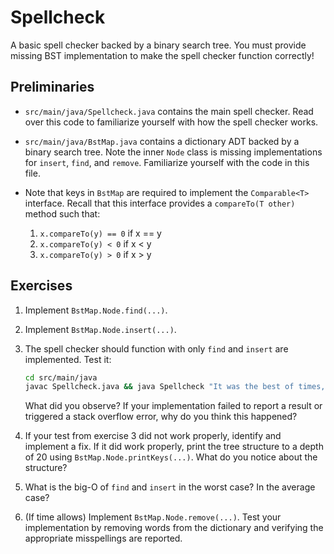# Spellcheck

A basic spell checker backed by a binary search tree. You must provide
missing BST implementation to make the spell checker function
correctly!

## Preliminaries

  + `src/main/java/Spellcheck.java` contains the main spell checker.
    Read over this code to familiarize yourself with how the spell
    checker works.

  + `src/main/java/BstMap.java` contains a dictionary ADT backed by a
    binary search tree. Note the inner `Node` class is missing
    implementations for `insert`, `find`, and `remove`. Familiarize
    yourself with the code in this file.

  + Note that keys in `BstMap` are required to implement the `Comparable<T>`
    interface. Recall that this interface provides a `compareTo(T other)`
    method such that:

     1. `x.compareTo(y) == 0` if x == y
     2. `x.compareTo(y) < 0` if x < y
     3. `x.compareTo(y) > 0` if x > y

## Exercises

  1. Implement `BstMap.Node.find(...)`.

  2. Implement `BstMap.Node.insert(...)`.

  3. The spell checker should function with only `find` and `insert`
     are implemented. Test it:

     ```bash
     cd src/main/java
     javac Spellcheck.java && java Spellcheck "It was the best of times, it was the blurst of times."
     ```

     What did you observe? If your implementation failed to report a
     result or triggered a stack overflow error, why do you think this
     happened?

  4. If your test from exercise 3 did not work properly, identify and
     implement a fix. If it did work properly, print the tree
     structure to a depth of 20 using `BstMap.Node.printKeys(...)`.
     What do you notice about the structure?

  5. What is the big-O of `find` and `insert` in the worst case? In
     the average case?

  6. (If time allows) Implement `BstMap.Node.remove(...)`. Test your
     implementation by removing words from the dictionary and
     verifying the appropriate misspellings are reported.
